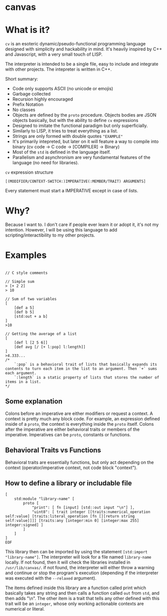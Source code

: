 # canvas

# What is it?

`cv` is an esoteric dynamic/pseudo-functional programming language designed with simplicity and hackability in mind. It's heavily inspired by C++ and Javascript, with a very small touch of LISP.

The interpreter is intended to be a single file, easy to include and integrate with other projects. The intepreter is written in C++.

Short summary:

- Code only supports ASCII (no unicode or emojis)
- Garbage collected
- Recursion highly encouraged
- Prefix Notation
- No classes
- Objects are defined by the `proto` procedure. Objects bodies are JSON objects basically, but with the ability to define `cv` expressions
- Designed to imitate the functional paradigm but only superficially.  
- Similarly to LISP, it tries to treat everything as a list.
- Strings are only formed with double quotes `"EXAMPLE"`
- It's primarily intepreted, but later on it will feature a way to compile into binary (cv code -> C code -> [COMPILER] -> Binary)
- Most of the `std` is defined in the language itself.
- Parallelism and asynchronism are very fundamental features of the language (no need for libraries).

`cv` expression structure
```
[(MODIFIER/CONTEXT-SWITCH:)IMPERATIVE(:MEMBER/TRAIT) ARGUMENTS]
```

Every statement must start a IMPERATIVE except in case of lists.

# Why?

Because I want to. I don't care if people ever learn it or adopt it, it's not my intention. However, I will be using this language to add scripting/interactibility to my other projects.

# Examples

```

// C style comments

// Simple sum
> [+ 2 2]
> 10

// Sum of two variables
[
    [def a 5]
    [def b 5]
    [std:out + a b]
]
>10

// Getting the average of a list
[
    [def l [2 5 6]]
    [def avg [/ [+ l:pop] l:length]]
]
>4.333...
/*
    `:pop` is a behavioral trait of lists that basically expands its contents to turn each item in the list to an argument. Then `+` sums each argument. 
    `:length` is a static property of lists that stores the number of items in a list.
*/

```

## Some explanation
Colons before an imperative are either modifiers or request a context. A context is pretty much any block code. For example, an expression defined inside of a `proto`, the context is everything inside the `proto` itself.
Colons after the imperative are either behavioral traits or members of the imperative. Imperatives can be `proto`, constants or functions.

## Behavioral Traits vs Functions
Behavioral traits are essentially functions, but only act depending on the context (operator/imperative context, not code block "context").

## How to define a library or includable file

```
[
    std:module "library-name" [
        proto [
            "print": [ fn [input] [std::out input "\n"] ],
            "uint8": [ trait integer [[traits:numerical_operation self:value] [traits:literal_operation [fn [][return string self:value]]]] [traits:any [integer:min 0] [integer:max 255] integer:signed] ] 
        ] 
    ]
]
EOF
```

This library then can be imported by using the statement `[std:import "library-name"]`. The interpreter will look for a file named `library-name` locally. If not found, then it will check the libraries installed in `/usr/lib/canvas/`. if not found, the
interpreter will either throw a warning and continue or stop the program's execution (depending if the interpreter was executed with the `--relaxed` argument).

The items defined inside this library are a function called print which basically takes any string and then calls a function called `out` from `std`, and then adds "\n".
The other item is a trait that tells any other defined with this trait will be an `integer`, whose only working actionable contexts are numerical or literal.